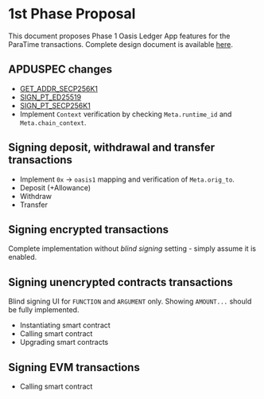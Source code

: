 # 1st Phase Proposal

This document proposes Phase 1 Oasis Ledger App features for the ParaTime transactions.
Complete design document is available [here](ledger-paratime-transactions.md).

## APDUSPEC changes

- [GET_ADDR_SECP256K1](ledger-paratime-transactions-ui.md#get_addr_secp256k1)
- [SIGN_PT_ED25519](ledger-paratime-transactions-ui.md#sign_pt_ed25519)
- [SIGN_PT_SECP256K1](ledger-paratime-transactions-ui.md#sign_pt_secp256k1)
- Implement `Context` verification by checking `Meta.runtime_id` and `Meta.chain_context`.

## Signing deposit, withdrawal and transfer transactions

- Implement `0x` → `oasis1` mapping and verification of `Meta.orig_to`.
- Deposit (+Allowance)
- Withdraw
- Transfer

## Signing encrypted transactions

Complete implementation without _blind signing_ setting - simply assume it
is enabled.

## Signing unencrypted contracts transactions

Blind signing UI for `FUNCTION` and `ARGUMENT` only. Showing `AMOUNT...`
should be fully implemented.

- Instantiating smart contract
- Calling smart contract
- Upgrading smart contracts

## Signing EVM transactions

- Calling smart contract
